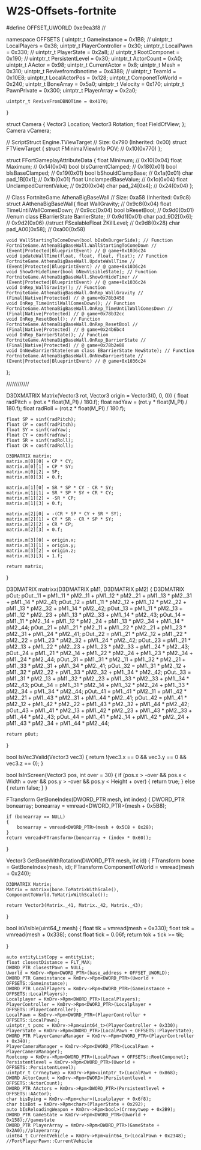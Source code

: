 # W2S-Offsets-fortnite

#define OFFSET_UWORLD 0xe9ea3f8 //

namespace OFFSETS
{
	uintptr_t Gameinstance = 0x1B8; //
	uintptr_t LocalPlayers = 0x38;
	uintptr_t PlayerController = 0x30;
	uintptr_t LocalPawn = 0x330; //
	uintptr_t PlayerState = 0x2a8; //
	uintptr_t RootComponet = 0x190; //
	uintptr_t PersistentLevel = 0x30;
	uintptr_t ActorCount = 0xA0;
	uintptr_t AActor = 0x98;
	uintptr_t CurrentActor = 0x8;
	uintptr_t Mesh = 0x310;
	uintptr_t Revivefromdbnotime = 0x4388; //
	uintptr_t TeamId = 0x10E8;
	uintptr_t LocalActorPos = 0x128;
	uintptr_t ComponetToWorld = 0x240;
	uintptr_t BoneArray = 0x5a0;
	uintptr_t Velocity = 0x170;
	uintptr_t PawnPrivate = 0x300;
	uintptr_t PlayerArray = 0x2a0;

	uintptr_t ReviveFromDBNOTime = 0x4170;

}

struct Camera
{
	Vector3 Location;
	Vector3 Rotation;
	float FieldOfView;
}; Camera vCamera;

// ScriptStruct Engine.TViewTarget
// Size: 0x790 (Inherited: 0x00)
struct FTViewTarget {
	struct FMinimalViewInfo POV; // 0x10(0x770)
};

struct FFortGameplayAttributeData {
	float Minimum; // 0x10(0x04)
	float Maximum; // 0x14(0x04)
	bool bIsCurrentClamped; // 0x18(0x01)
	bool bIsBaseClamped; // 0x19(0x01)
	bool bShouldClampBase; // 0x1a(0x01)
	char pad_1B[0x1]; // 0x1b(0x01)
	float UnclampedBaseValue; // 0x1c(0x04)
	float UnclampedCurrentValue; // 0x20(0x04)
	char pad_24[0x4]; // 0x24(0x04)
};

// Class FortniteGame.AthenaBigBaseWall
// Size: 0xa58 (Inherited: 0x9c8)
struct AAthenaBigBaseWall{
	float WallGravity; // 0x9c8(0x04)
	float TimeUntilWallComesDown; // 0x9cc(0x04)
	bool bResetBool; // 0x9d0(0x01)
	//enum class EBarrierState BarrierState; // 0x9d1(0x01)
	char pad_9D2[0x6]; // 0x9d2(0x06)
	//struct FScalableFloat ZKillLevel; // 0x9d8(0x28)
	char pad_A00[0x58]; // 0xa00(0x58)

	void WallStartingToComeDown(bool bIsOnBurgerSide); // Function FortniteGame.AthenaBigBaseWall.WallStartingToComeDown // (Event|Protected|BlueprintEvent) // @ game+0x1036c24
	void UpdateWallTime(float, float, float, float); // Function FortniteGame.AthenaBigBaseWall.UpdateWallTime // (Event|Protected|BlueprintEvent) // @ game+0x1036c24
	void ShowOrHideTimer(bool bNewVisibleState); // Function FortniteGame.AthenaBigBaseWall.ShowOrHideTimer // (Event|Protected|BlueprintEvent) // @ game+0x1036c24
	void OnRep_WallGravity(); // Function FortniteGame.AthenaBigBaseWall.OnRep_WallGravity // (Final|Native|Protected) // @ game+0x78b3450
	void OnRep_TimeUntilWallComesDown(); // Function FortniteGame.AthenaBigBaseWall.OnRep_TimeUntilWallComesDown // (Final|Native|Protected) // @ game+0x78b32cc
	void OnRep_ResetBool(); // Function FortniteGame.AthenaBigBaseWall.OnRep_ResetBool // (Final|Native|Protected) // @ game+0x24b6bc4
	void OnRep_BarrierState(); // Function FortniteGame.AthenaBigBaseWall.OnRep_BarrierState // (Final|Native|Protected) // @ game+0x78b2e88
	void OnNewBarrierState(enum class EBarrierState NewState); // Function FortniteGame.AthenaBigBaseWall.OnNewBarrierState // (Event|Protected|BlueprintEvent) // @ game+0x1036c24
};

////////////


D3DXMATRIX Matrix(Vector3 rot, Vector3 origin = Vector3(0, 0, 0))
{
	float radPitch = (rot.x * float(M_PI) / 180.f);
	float radYaw = (rot.y * float(M_PI) / 180.f);
	float radRoll = (rot.z * float(M_PI) / 180.f);

	float SP = sinf(radPitch);
	float CP = cosf(radPitch);
	float SY = sinf(radYaw);
	float CY = cosf(radYaw);
	float SR = sinf(radRoll);
	float CR = cosf(radRoll);

	D3DMATRIX matrix;
	matrix.m[0][0] = CP * CY;
	matrix.m[0][1] = CP * SY;
	matrix.m[0][2] = SP;
	matrix.m[0][3] = 0.f;

	matrix.m[1][0] = SR * SP * CY - CR * SY;
	matrix.m[1][1] = SR * SP * SY + CR * CY;
	matrix.m[1][2] = -SR * CP;
	matrix.m[1][3] = 0.f;

	matrix.m[2][0] = -(CR * SP * CY + SR * SY);
	matrix.m[2][1] = CY * SR - CR * SP * SY;
	matrix.m[2][2] = CR * CP;
	matrix.m[2][3] = 0.f;

	matrix.m[3][0] = origin.x;
	matrix.m[3][1] = origin.y;
	matrix.m[3][2] = origin.z;
	matrix.m[3][3] = 1.f;

	return matrix;
}

D3DMATRIX matrixx(D3DMATRIX pM1, D3DMATRIX pM2)
{
	D3DMATRIX pOut;
	pOut._11 = pM1._11 * pM2._11 + pM1._12 * pM2._21 + pM1._13 * pM2._31 + pM1._14 * pM2._41;
	pOut._12 = pM1._11 * pM2._12 + pM1._12 * pM2._22 + pM1._13 * pM2._32 + pM1._14 * pM2._42;
	pOut._13 = pM1._11 * pM2._13 + pM1._12 * pM2._23 + pM1._13 * pM2._33 + pM1._14 * pM2._43;
	pOut._14 = pM1._11 * pM2._14 + pM1._12 * pM2._24 + pM1._13 * pM2._34 + pM1._14 * pM2._44;
	pOut._21 = pM1._21 * pM2._11 + pM1._22 * pM2._21 + pM1._23 * pM2._31 + pM1._24 * pM2._41;
	pOut._22 = pM1._21 * pM2._12 + pM1._22 * pM2._22 + pM1._23 * pM2._32 + pM1._24 * pM2._42;
	pOut._23 = pM1._21 * pM2._13 + pM1._22 * pM2._23 + pM1._23 * pM2._33 + pM1._24 * pM2._43;
	pOut._24 = pM1._21 * pM2._14 + pM1._22 * pM2._24 + pM1._23 * pM2._34 + pM1._24 * pM2._44;
	pOut._31 = pM1._31 * pM2._11 + pM1._32 * pM2._21 + pM1._33 * pM2._31 + pM1._34 * pM2._41;
	pOut._32 = pM1._31 * pM2._12 + pM1._32 * pM2._22 + pM1._33 * pM2._32 + pM1._34 * pM2._42;
	pOut._33 = pM1._31 * pM2._13 + pM1._32 * pM2._23 + pM1._33 * pM2._33 + pM1._34 * pM2._43;
	pOut._34 = pM1._31 * pM2._14 + pM1._32 * pM2._24 + pM1._33 * pM2._34 + pM1._34 * pM2._44;
	pOut._41 = pM1._41 * pM2._11 + pM1._42 * pM2._21 + pM1._43 * pM2._31 + pM1._44 * pM2._41;
	pOut._42 = pM1._41 * pM2._12 + pM1._42 * pM2._22 + pM1._43 * pM2._32 + pM1._44 * pM2._42;
	pOut._43 = pM1._41 * pM2._13 + pM1._42 * pM2._23 + pM1._43 * pM2._33 + pM1._44 * pM2._43;
	pOut._44 = pM1._41 * pM2._14 + pM1._42 * pM2._24 + pM1._43 * pM2._34 + pM1._44 * pM2._44;

	return pOut;
}


bool IsVec3Valid(Vector3 vec3)
{
	return !(vec3.x == 0 && vec3.y == 0 && vec3.z == 0);
}

bool IsInScreen(Vector3 pos, int over = 30) {
	if (pos.x > -over && pos.x < Width + over && pos.y > -over && pos.y < Height + over) {
		return true;
	}
	else {
		return false;
	}
}

FTransform GetBoneIndex(DWORD_PTR mesh, int index)
{
	DWORD_PTR bonearray;
	bonearray = vmread<DWORD_PTR>(mesh + 0x5B8);

	if (bonearray == NULL)
	{
		bonearray = vmread<DWORD_PTR>(mesh + 0x5C8 + 0x28);
	}
	return vmread<FTransform>(bonearray + (index * 0x60));
}

Vector3 GetBoneWithRotation(DWORD_PTR mesh, int id)
{
	FTransform bone = GetBoneIndex(mesh, id);
	FTransform ComponentToWorld = vmread<FTransform>(mesh + 0x240);

	D3DMATRIX Matrix;
	Matrix = matrixx(bone.ToMatrixWithScale(), ComponentToWorld.ToMatrixWithScale());

	return Vector3(Matrix._41, Matrix._42, Matrix._43);
}

bool isVisible(uint64_t mesh)
{
	float tik = vmread<float>(mesh + 0x330);
	float tok = vmread<float>(mesh + 0x338);
	const float tick = 0.06f;
	return tok + tick >= tik;

}
  
  	auto entityListCopy = entityList;
	float closestDistance = FLT_MAX;
	DWORD_PTR closestPawn = NULL;
	Uworld = KmDrv->Rpm<DWORD_PTR>(base_address + OFFSET_UWORLD);
	DWORD_PTR Gameinstance = KmDrv->Rpm<DWORD_PTR>(Uworld + OFFSETS::Gameinstance);
	DWORD_PTR LocalPlayers = KmDrv->Rpm<DWORD_PTR>(Gameinstance + OFFSETS::LocalPlayers);
	Localplayer = KmDrv->Rpm<DWORD_PTR>(LocalPlayers);
	PlayerController = KmDrv->Rpm<DWORD_PTR>(Localplayer + OFFSETS::PlayerController);
	LocalPawn = KmDrv->Rpm<DWORD_PTR>(PlayerController + OFFSETS::LocalPawn);
	uintptr_t pcmc = KmDrv->Rpm<uint64_t>(PlayerController + 0x330);
	PlayerState = KmDrv->Rpm<DWORD_PTR>(LocalPawn + OFFSETS::PlayerState);
	DWORD_PTR PlayerCameraManager = KmDrv->Rpm<DWORD_PTR>(PlayerController + 0x340);
	PlayerCameraManager = KmDrv->Rpm<DWORD_PTR>(LocalPawn + PlayerCameraManager);
	Rootcomp = KmDrv->Rpm<DWORD_PTR>(LocalPawn + OFFSETS::RootComponet);
	Persistentlevel = KmDrv->Rpm<DWORD_PTR>(Uworld + OFFSETS::PersistentLevel);
	uintptr_t Crrneytwep = KmDrv->Rpm<uintptr_t>(LocalPawn + 0x868);
	DWORD ActorCount = KmDrv->Rpm<DWORD>(Persistentlevel + OFFSETS::ActorCount);
	DWORD_PTR AActors = KmDrv->Rpm<DWORD_PTR>(Persistentlevel + OFFSETS::AActor);
	char bisDying = KmDrv->Rpm<char>(Localplayer + 0x6f8);
	char bisBot = KmDrv->Rpm<char>(PlayerState + 0x292);
	auto bIsReloadingWeapon = KmDrv->Rpm<bool>(Crrneytwep + 0x2B9);
	DWORD_PTR GameState = KmDrv->Rpm<DWORD_PTR>(Uworld + 0x158);//gamestate
	DWORD_PTR PlayerArray = KmDrv->Rpm<DWORD_PTR>(GameState + 0x2A0);//playerarray
	uint64_t CurrentVehicle = KmDrv->Rpm<uint64_t>(LocalPawn + 0x2348); //FortPlayerPawn::CurrentVehicle